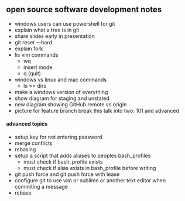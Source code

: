 ## open source software development notes
* windows users can use powershell for git
* explain what a tree is in git
* share slides early in presentation
* git reset —hard
* explain fork
* lis vim commands
    * wq
    * insert mode
    * q (quit)
* windows vs linux and mac commands
    * ls == dirs
* make a windows version of everything
* show diagram for staging and unstated
* new diagram showing GitHub remote vs origin
* picture for feature branch
break this talk into two: 101 and advanced

#### advanced topics
* setup key for not entering password
* merge conflicts
* rebasing
* setup a script that adds aliases to peoples bash_profiles
    * must check if bash_profile exists
    * must check if alias exists in bash_profile before writing
* git push force and git push force with lease
* configure git to use vim or sublime or another text editor when commiting a message
* rebase
